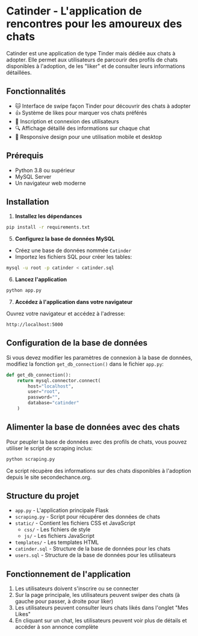 # Catinder - L'application de rencontres pour les amoureux des chats

Catinder est une application de type Tinder mais dédiée aux chats à adopter. Elle permet aux utilisateurs de parcourir des profils de chats disponibles à l'adoption, de les "liker" et de consulter leurs informations détaillées.

## Fonctionnalités

- 🐱 Interface de swipe façon Tinder pour découvrir des chats à adopter
- 👍 Système de likes pour marquer vos chats préférés
- 👤 Inscription et connexion des utilisateurs
- 🔍 Affichage détaillé des informations sur chaque chat
- 📱 Responsive design pour une utilisation mobile et desktop

## Prérequis

- Python 3.8 ou supérieur
- MySQL Server
- Un navigateur web moderne

## Installation


1. **Installez les dépendances**

```bash
pip install -r requirements.txt
```

5. **Configurez la base de données MySQL**

- Créez une base de données nommée `Catinder`
- Importez les fichiers SQL pour créer les tables:

```bash
mysql -u root -p catinder < catinder.sql
```

6. **Lancez l'application**

```bash
python app.py
```

7. **Accédez à l'application dans votre navigateur**

Ouvrez votre navigateur et accédez à l'adresse:
```
http://localhost:5000
```

## Configuration de la base de données

Si vous devez modifier les paramètres de connexion à la base de données, modifiez la fonction `get_db_connection()` dans le fichier `app.py`:

```python
def get_db_connection():
    return mysql.connector.connect(
        host="localhost",  
        user="root",       
        password="",       
        database="catinder" 
    )
```

## Alimenter la base de données avec des chats

Pour peupler la base de données avec des profils de chats, vous pouvez utiliser le script de scraping inclus:

```bash
python scraping.py
```

Ce script récupère des informations sur des chats disponibles à l'adoption depuis le site secondechance.org.

## Structure du projet

- `app.py` - L'application principale Flask
- `scraping.py` - Script pour récupérer des données de chats
- `static/` - Contient les fichiers CSS et JavaScript
  - `css/` - Les fichiers de style
  - `js/` - Les fichiers JavaScript
- `templates/` - Les templates HTML
- `catinder.sql` - Structure de la base de données pour les chats
- `users.sql` - Structure de la base de données pour les utilisateurs

## Fonctionnement de l'application

1. Les utilisateurs doivent s'inscrire ou se connecter
2. Sur la page principale, les utilisateurs peuvent swiper des chats (à gauche pour passer, à droite pour liker)
3. Les utilisateurs peuvent consulter leurs chats likés dans l'onglet "Mes Likes"
4. En cliquant sur un chat, les utilisateurs peuvent voir plus de détails et accéder à son annonce complète



